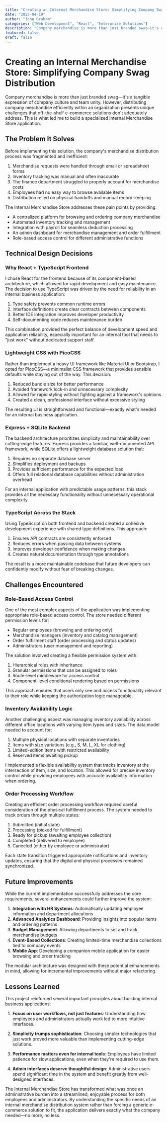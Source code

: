 ```yaml
---
title: "Creating an Internal Merchandise Store: Simplifying Company Swag Distribution"
date: "2025-04-19"
author: "John Graham"
categories: ["Web Development", "React", "Enterprise Solutions"]
description: "Company merchandise is more than just branded swag—it's a tangible expression of company culture and team unity. However, distributing company merchandise efficiently within an organization presents unique challenges that off-the-shelf e-commerce solutions don't adequately address."
featured: false
draft: false
---
```


# Creating an Internal Merchandise Store: Simplifying Company Swag Distribution

Company merchandise is more than just branded swag—it's a tangible expression of company culture and team unity. However, distributing company merchandise efficiently within an organization presents unique challenges that off-the-shelf e-commerce solutions don't adequately address. This is what led me to build a specialized Internal Merchandise Store application.

## The Problem It Solves

Before implementing this solution, the company's merchandise distribution process was fragmented and inefficient:

1. Merchandise requests were handled through email or spreadsheet forms
2. Inventory tracking was manual and often inaccurate
3. The finance department struggled to properly account for merchandise costs
4. Employees had no easy way to browse available items
5. Distribution relied on physical handoffs and manual record-keeping

The Internal Merchandise Store addresses these pain points by providing:

- A centralized platform for browsing and ordering company merchandise
- Automated inventory tracking and management
- Integration with payroll for seamless deduction processing
- An admin dashboard for merchandise management and order fulfillment
- Role-based access control for different administrative functions

## Technical Design Decisions

### Why React + TypeScript Frontend

I chose React for the frontend because of its component-based architecture, which allowed for rapid development and easy maintenance. The decision to use TypeScript was driven by the need for reliability in an internal business application:

1. Type safety prevents common runtime errors
2. Interface definitions create clear contracts between components
3. Better IDE integration improves developer productivity
4. Self-documenting code reduces maintenance burden

This combination provided the perfect balance of development speed and application reliability, especially important for an internal tool that needs to "just work" without dedicated support staff.

### Lightweight CSS with PicoCSS

Rather than implement a heavy UI framework like Material UI or Bootstrap, I opted for PicoCSS—a minimalist CSS framework that provides sensible defaults while staying out of the way. This decision:

1. Reduced bundle size for better performance
2. Avoided framework lock-in and unnecessary complexity
3. Allowed for rapid styling without fighting against a framework's opinions
4. Created a clean, professional interface without excessive styling

The resulting UI is straightforward and functional—exactly what's needed for an internal business application.

### Express + SQLite Backend

The backend architecture prioritizes simplicity and maintainability over cutting-edge features. Express provides a familiar, well-documented API framework, while SQLite offers a lightweight database solution that:

1. Requires no separate database server
2. Simplifies deployment and backups
3. Provides sufficient performance for the expected load
4. Offers full relational database capabilities without administration overhead

For an internal application with predictable usage patterns, this stack provides all the necessary functionality without unnecessary operational complexity.

### TypeScript Across the Stack

Using TypeScript on both frontend and backend created a cohesive development experience with shared type definitions. This approach:

1. Ensures API contracts are consistently enforced
2. Reduces errors when passing data between systems
3. Improves developer confidence when making changes
4. Creates natural documentation through type annotations

The result is a more maintainable codebase that future developers can confidently modify without fear of breaking changes.

## Challenges Encountered

### Role-Based Access Control

One of the most complex aspects of the application was implementing appropriate role-based access control. The store needed different permission levels for:

- Regular employees (browsing and ordering only)
- Merchandise managers (inventory and catalog management)
- Order fulfillment staff (order processing and status updates)
- Administrators (user management and reporting)

The solution involved creating a flexible permission system with:

1. Hierarchical roles with inheritance
2. Granular permissions that can be assigned to roles
3. Route-level middleware for access control
4. Component-level conditional rendering based on permissions

This approach ensures that users only see and access functionality relevant to their role while keeping the authorization logic manageable.

### Inventory Availability Logic

Another challenging aspect was managing inventory availability across different office locations with varying item types and sizes. The data model needed to account for:

1. Multiple physical locations with separate inventories
2. Items with size variations (e.g., S, M, L, XL for clothing)
3. Limited-edition items with restricted availability
4. Reserved items awaiting pickup

I implemented a flexible availability system that tracks inventory at the intersection of item, size, and location. This allowed for precise inventory control while providing employees with accurate availability information when ordering.

### Order Processing Workflow

Creating an efficient order processing workflow required careful consideration of the physical fulfillment process. The system needed to track orders through multiple states:

1. Submitted (initial state)
2. Processing (picked for fulfillment)
3. Ready for pickup (awaiting employee collection)
4. Completed (delivered to employee)
5. Canceled (either by employee or administrator)

Each state transition triggered appropriate notifications and inventory updates, ensuring that the digital and physical processes remained synchronized.

## Future Improvements

While the current implementation successfully addresses the core requirements, several enhancements could further improve the system:

1. **Integration with HR Systems**: Automatically updating employee information and department allocations
2. **Advanced Analytics Dashboard**: Providing insights into popular items and ordering patterns
3. **Budget Management**: Allowing departments to set and track merchandise budgets
4. **Event-Based Collections**: Creating limited-time merchandise collections tied to company events
5. **Mobile App**: Developing a companion mobile application for easier browsing and order tracking

The modular architecture was designed with these potential enhancements in mind, allowing for incremental improvements without major refactoring.

## Lessons Learned

This project reinforced several important principles about building internal business applications:

1. **Focus on user workflows, not just features**: Understanding how employees and administrators actually work led to more intuitive interfaces.

2. **Simplicity trumps sophistication**: Choosing simpler technologies that just work proved more valuable than implementing cutting-edge solutions.

3. **Performance matters even for internal tools**: Employees have limited patience for slow applications, even when they're required to use them.

4. **Admin interfaces deserve thoughtful design**: Administrative users spend significant time in the system and benefit greatly from well-designed interfaces.

The Internal Merchandise Store has transformed what was once an administrative burden into a streamlined, enjoyable process for both employees and administrators. By understanding the specific needs of an internal merchandise distribution system rather than forcing a generic e-commerce solution to fit, the application delivers exactly what the company needed—no more, no less.